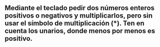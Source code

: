 ## Mediante el teclado pedir dos números enteros positivos o negativos y multiplicarlos, pero sin usar el símbolo de multiplicación (*). Ten en cuenta los unarios, donde menos por menos es positivo.
